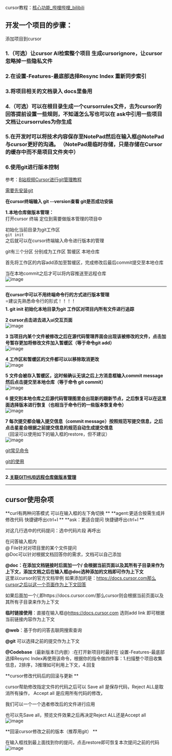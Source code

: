 cursor教程：[核心功能_哔哩哔哩_bilibili](https://www.bilibili.com/video/BV1yorUYWEGD?spm_id_from=333.788.videopod.sections&vd_source=b9c639db66d1d92699bdd73eff797082&p=4)

## 开发一个项目的步骤：  
添加项目到cursor  
### **1.（可选）让cursor AI检索整个项目 生成cursorignore，让cursor忽略掉一些隐私文件**  

### **2.在设置-Features-最底部选择Resync Index 重新同步索引**  

### **3.将项目相关的文档录入 docs里备用**  

### **4.（可选）可以在根目录生成一个cursorrules文件，去为cursor的回答提前设置一些规则，不知道怎么写也可以在 ask中引用一些项目文档让cursorrules为你生成**


### **5.在开发时可以将技术内容保存至NotePad然后在输入框@NotePad 与cursor更好的沟通。 （NotePad是临时存储，只是存储在Cursor的缓存中而不是项目文件夹中）**  

### **6.使用git进行版本控制**  
参考：[B站视频Cursor进行git管理教程](https://www.bilibili.com/video/BV1dHrYYwEUH/?spm_id_from=333.337.search-card.all.click&vd_source=b9c639db66d1d92699bdd73eff797082)

 [需要先安装git](https://github.com/Zorinman/git-github/blob/main/git%E4%B8%8Egithub/git%E5%92%8Cgithub%E7%9A%84%E5%85%B3%E7%B3%BB.md)

**在cursor终端输入 git --version查看 git是否成功安装**  




**1.本地仓库做版本管理：**  
打开cursor 终端 定位到需要做版本管理的项目中 

初始化当前目录为git工作区  
`git init`  
之后就可以在cursor终端输入命令进行版本的管理  

git有三个分区 分别成为工作区 暂缓区 本地仓库  

首先将工作区的内容add添加至暂缓区，完成修改后最后commit提交至本地仓库 

当在本地commit之后才可以将内容推送至远程仓库  
![image](https://github.com/user-attachments/assets/a8610637-c98e-4312-ba86-647e90343c46)  

--------
**在cursor中可以不用终端命令行的方式进行版本管理**  
⭐建议先熟悉命令行的形式！！！！  
**1. git init 初始化本地目录为git 工作区对项目内所有文件进行追踪**  

**2 cursor点击进去进入ui交互页面**  
![image](https://github.com/user-attachments/assets/228ab7f2-d11a-4441-a66a-65295683b7c5)    

**3 当项目内某个文件被修改之后在源代码管理界面会出现该被修改的文件，点击加号暂存更加将修改文件加入暂缓区（等于命令git add）**  
![image](https://github.com/user-attachments/assets/95d6f255-bc40-4190-aaec-b5e681bbbeee)  

**4 工作区和暂缓区的文件都可以以移除取消更改**    
![image](https://github.com/user-attachments/assets/c5327112-5d08-4f9a-82fd-d8467f3a9640)  

**5 文件会被存入暂缓区，这时候确认无误之后上方消息框输入commit message然后点击提交至本地仓库（等于命令 git commit）**  
![image](https://github.com/user-attachments/assets/494accf7-c784-4a9e-bf93-a9d7df1827c8)  

**6 提交到本地仓库之后源代码管理图里会出现新的跟新节点，之后恢复可以在这里面选择版本进行恢复（也相当于命令行的一些版本恢复命令）**   
![image](https://github.com/user-attachments/assets/b2de6171-96d6-4187-bb26-2c97084d2ac8)  

**7 每次提交都会输入提交信息（commit message）按照规范写提交信息，之后点击星星会根据之前提交信息的规范自动生成提交信息**    
（回滚可以使用如下的输入框的restore，但不建议）  
![image](https://github.com/user-attachments/assets/604ce18f-330b-4073-b410-ade3e610e85c)  


[git常见命令](https://github.com/Zorinman/git-github/blob/main/git%E4%B8%8Egithub/git%E7%9A%84%E5%9F%BA%E6%9C%AC%E5%91%BD%E4%BB%A4.md)  

[git的使用](https://github.com/Zorinman/git-github/blob/main/git%E4%B8%8Egithub/git%E7%9A%84%E4%BD%BF%E7%94%A8.md)

--------

**2.[关联GITHUB远程仓库做版本管理](https://github.com/Zorinman/git-github/blob/main/git%E4%B8%8Egithub/git%E7%9A%84%E4%BD%BF%E7%94%A8.md)**




--------------------------------------------------------
## cursor使用杂项  
**curl有两种问答模式 可以在输入框的左下角切换 ** 
**agent:更适合按需生成并修改代码 快捷键呼出ctrl+I   **
**ask：更适合提问 快捷键呼出ctrl+l   **


对这几行选中的代码提问：选中代码片段 再呼出   

在问答输入框内  
@ File针对对项目里的某个文件提问  
@Doc可以针对根据文档回答你的需求，文档可以自己添加  


**@doc：在添加文档链接时后面加一个/ 会根据当前页面以及其所有子目录来作为上下文，添加文档之后在输入框@doc选种添加的文档即可作为上下文**  
这里以cursor的官方文档举例
如果添加的是：https://docs.cursor.com那么cursor之后以这一个页面作为上下文回答  

如果后面加一个/,即https://docs.cursor.com/那么cursor则会根据当前页面以及其所有子目录来作为上下文  

**临时链接使用**：直接在输入框@https://docs.cursor.com 选则add link 即可根据当前链接内容作为上下文  

**@web**：基于你的问答去联网搜索查询  

**@git** 可以选择之前的提交作为上下文  

**@Codebase**（最新版本已内嵌）:在打开新项目时最好在 设置-Features-最底部选择Resync Index再使用该命令，根据你的指令做四件事：1.扫描整个项目收集信息，2排序，3推理如可利用上下文，4.回复   

**cursor修改代码后的回滚与更新  **

cursor帮助修改指定文件的代码之后可以 Save all 是保存代码，Reject ALL是取消所有操作， Accept all 是应用所有代码的修改，   

我们可以一个一个选者修改后的文件进行应用  

也可以先Save all，预览文件效果之后再决定Reject ALL还是Accept all  
![image](https://github.com/user-attachments/assets/59d5ba4f-0d20-414f-abcd-71784d335b45)





**回滚cursor修改之前的版本（推荐用git）  **

在输入框找到最上面找到你的提问，点击restore即可恢复本次提问之前的代码  
![image](https://github.com/user-attachments/assets/16193e80-2582-4be5-88bf-4515ea82e40f)



